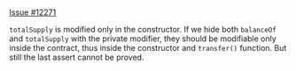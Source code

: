 #
[Issue #12271](https://github.com/ethereum/solidity/issues/12271)

`totalSupply` is modified only in the constructor. If we hide both `balanceOf`
and `totalSupply` with the private modifier, they should be modifiable only
inside the contract, thus inside the constructor and `transfer()` function. But
still the last assert cannot be proved.

